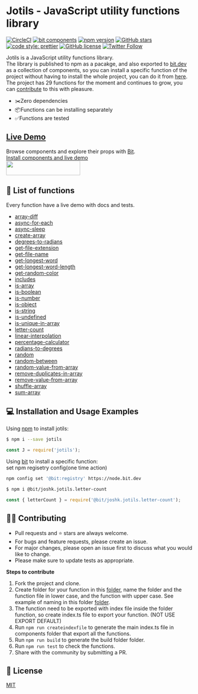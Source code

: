 # Jotils - JavaScript utility functions library
[![CircleCI](https://circleci.com/gh/JoshK2/jotils.svg?style=svg)](https://circleci.com/gh/JoshK2/jotils)
[![bit components](https://img.shields.io/badge/dynamic/json.svg?color=6e3991&label=bit%20components&query=payload.totalComponents&url=https%3A%2F%2Fapi.bit.dev%2Fscope%2Fjoshk%2Fjotils)](https://bit.dev/joshk/jotils) [![npm version](https://badge.fury.io/js/jotils.svg)](http://badge.fury.io/js/jotils) 
[![GitHub stars](https://img.shields.io/github/stars/joshk2/jotils)](https://github.com/JoshK2/jotils/stargazers)
[![code style: prettier](https://img.shields.io/badge/code_style-prettier-ff69b4.svg)](https://github.com/prettier/prettier)
[![GitHub license](https://img.shields.io/badge/license-MIT-blue.svg)](https://raw.githubusercontent.com/JoshK2/jotils/master/LICENSE)
[![Twitter Follow](https://img.shields.io/twitter/follow/joshkuttler)](https://twitter.com/JoshKuttler)

Jotils is a JavaScript utility functions library.  
The library is published to npm as a pacakge, and also exported to [bit.dev](https://bit.dev) as a collection of components, so you can install a specific function of the project without having to install the whole project, you can do it from [here](https://bit.dev/joshk/jotils).  
The project has 29 functions for the moment and continues to grow, you can [contribute](CONTRIBUTING.md) to this with pleasure.  

- ✂️Zero dependencies
- 📦Functions can be installing separately
- ✅Functions are tested

##  [Live Demo](https://bit.dev/joshk/jotils)
Browse components and explore their props with [Bit](https://bit.dev/joshk/jotils).    
[Install components and live demo](https://bit.dev/joshk/jotils)  
<a href="https://bit.dev/joshk/jotils" target="_blank"><img width="200" height="39" src="https://i.imagesup.co/images2/4a64f008951cd66e56d4f1e0141a27df584a1e94.png"></a>

## 🚀 List of functions
Every function have a live demo with docs and tests.
- [array-diff](https://bit.dev/joshk/jotils/array-diff)
- [async-for-each](https://bit.dev/joshk/jotils/async-for-each)
- [async-sleep](https://bit.dev/joshk/jotils/async-sleep)
- [create-array](https://bit.dev/joshk/jotils/create-array)
- [degrees-to-radians](https://bit.dev/joshk/jotils/degrees-to-radians)
- [get-file-extension](https://bit.dev/joshk/jotils/get-file-extension)
- [get-file-name](https://bit.dev/joshk/jotils/get-file-name)
- [get-longest-word](https://bit.dev/joshk/jotils/get-longest-word)
- [get-longest-word-length](https://bit.dev/joshk/jotils/get-longest-word-length)
- [get-random-color](https://bit.dev/joshk/jotils/get-random-color)
- [includes](https://bit.dev/joshk/jotils/includes)
- [is-array](https://bit.dev/joshk/jotils/is-array)
- [is-boolean](https://bit.dev/joshk/jotils/is-boolean)
- [is-number](https://bit.dev/joshk/jotils/is-number)
- [is-object](https://bit.dev/joshk/jotils/is-object)
- [is-string](https://bit.dev/joshk/jotils/is-string)
- [is-undefined](https://bit.dev/joshk/jotils/is-undefined)
- [is-unique-in-array](https://bit.dev/joshk/jotils/is-unique-in-array)
- [letter-count](https://bit.dev/joshk/jotils/letter-count)
- [linear-interpolation](https://bit.dev/joshk/jotils/linear-interpolation)
- [percentage-calculator](https://bit.dev/joshk/jotils/percentage-calculator)
- [radians-to-degrees](https://bit.dev/joshk/jotils/radians-to-degrees)
- [random](https://bit.dev/joshk/jotils/random)
- [random-between](https://bit.dev/joshk/jotils/random-between)
- [random-value-from-array](https://bit.dev/joshk/jotils/random-value-from-array)
- [remove-duplicates-in-array](https://bit.dev/joshk/jotils/remove-duplicates-in-array)
- [remove-value-from-array](https://bit.dev/joshk/jotils/remove-value-from-array)
- [shuffle-array](https://bit.dev/joshk/jotils/shuffle-array)
- [sum-array](https://bit.dev/joshk/jotils/sum-array)


## 💻 Installation and Usage Examples
Using [npm](https://www.npmjs.com/package/jotils) to install jotils:  

```bash
$ npm i --save jotils
```  
```js
const J = require('jotils');
```
  
Using [bit](https://bit.dev/joshk/jotils/letter-count) to install a specific function:  
set npm regisetry config(one time action)
```bash 
npm config set '@bit:registry' https://node.bit.dev
``` 
```bash
$ npm i @bit/joshk.jotils.letter-count
```

```js
const { letterCount } = require('@bit/joshk.jotils.letter-count');
```

## 👾🙌 Contributing
- Pull requests and ⭐ stars are always welcome.
- For bugs and feature requests, please create an issue.  
- For major changes, please open an issue first to discuss what you would like to change.
- Please make sure to update tests as appropriate.

**Steps to contribute**
1) Fork the project and clone.
2) Create folder for your function in this [folder](https://github.com/JoshK2/jotils/tree/master/src/components), name the folder and the function file in lower case, and the function with upper case.
See example of naming in this folder [folder](https://github.com/JoshK2/jotils/tree/master/src/components/letter-count).
3) The function need to be exported with index file inside the folder function, so create index.ts file to export your function. (NOT USE EXPORT DEFAULT)
3) Run `npm run createindexfile` to generate the main index.ts file in components folder that export all the functions.
4) Run `npm run build` to generate the build folder folder.
5) Run `npm run test` to check the functions.
6) Share with the community by submitting a PR.

## 📄 License
[MIT](https://github.com/JoshK2/jotils/blob/master/LICENSE)
